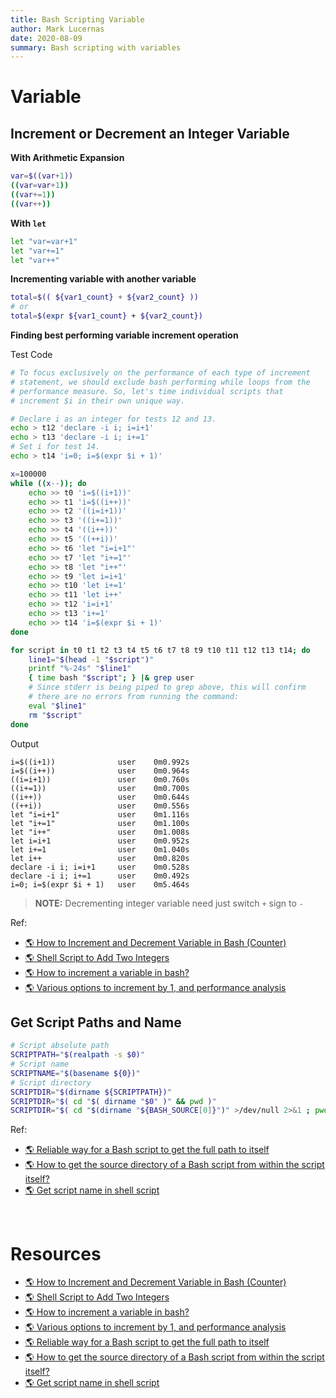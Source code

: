 ```yaml
---
title: Bash Scripting Variable
author: Mark Lucernas
date: 2020-08-09
summary: Bash scripting with variables
---
```



# Variable

## Increment or Decrement an Integer Variable

**With Arithmetic Expansion**

```bash
var=$((var+1))
((var=var+1))
((var+=1))
((var++))
```

**With `let`**

```bash
let "var=var+1"
let "var+=1"
let "var++"
```

**Incrementing variable with another variable**

```bash
total=$(( ${var1_count} + ${var2_count} ))
# or
total=$(expr ${var1_count} + ${var2_count})
```

**Finding best performing variable increment operation**

Test Code

```bash
# To focus exclusively on the performance of each type of increment
# statement, we should exclude bash performing while loops from the
# performance measure. So, let's time individual scripts that
# increment $i in their own unique way.

# Declare i as an integer for tests 12 and 13.
echo > t12 'declare -i i; i=i+1'
echo > t13 'declare -i i; i+=1'
# Set i for test 14.
echo > t14 'i=0; i=$(expr $i + 1)'

x=100000
while ((x--)); do
    echo >> t0 'i=$((i+1))'
    echo >> t1 'i=$((i++))'
    echo >> t2 '((i=i+1))'
    echo >> t3 '((i+=1))'
    echo >> t4 '((i++))'
    echo >> t5 '((++i))'
    echo >> t6 'let "i=i+1"'
    echo >> t7 'let "i+=1"'
    echo >> t8 'let "i++"'
    echo >> t9 'let i=i+1'
    echo >> t10 'let i+=1'
    echo >> t11 'let i++'
    echo >> t12 'i=i+1'
    echo >> t13 'i+=1'
    echo >> t14 'i=$(expr $i + 1)'
done

for script in t0 t1 t2 t3 t4 t5 t6 t7 t8 t9 t10 t11 t12 t13 t14; do
    line1="$(head -1 "$script")"
    printf "%-24s" "$line1"
    { time bash "$script"; } |& grep user
    # Since stderr is being piped to grep above, this will confirm
    # there are no errors from running the command:
    eval "$line1"
    rm "$script"
done
```

Output
```
i=$((i+1))              user    0m0.992s
i=$((i++))              user    0m0.964s
((i=i+1))               user    0m0.760s
((i+=1))                user    0m0.700s
((i++))                 user    0m0.644s
((++i))                 user    0m0.556s
let "i=i+1"             user    0m1.116s
let "i+=1"              user    0m1.100s
let "i++"               user    0m1.008s
let i=i+1               user    0m0.952s
let i+=1                user    0m1.040s
let i++                 user    0m0.820s
declare -i i; i=i+1     user    0m0.528s
declare -i i; i+=1      user    0m0.492s
i=0; i=$(expr $i + 1)   user    0m5.464s
```

> **NOTE:** Decrementing integer variable need just switch `+` sign to `-`

Ref:

- [🌎 How to Increment and Decrement Variable in Bash (Counter)](https://linuxize.com/post/bash-increment-decrement-variable/)
- [🌎 Shell Script to Add Two Integers](https://tecadmin.net/tutorial/bash/examples/add-to-numbers/)
- [🌎 How to increment a variable in bash?](https://askubuntu.com/questions/385528/how-to-increment-a-variable-in-bash)
- [🌎 Various options to increment by 1, and performance analysis](https://askubuntu.com/questions/385528/how-to-increment-a-variable-in-bash)


## Get Script Paths and Name

```bash
# Script absolute path
SCRIPTPATH="$(realpath -s $0)"
# Script name
SCRIPTNAME="$(basename ${0})"
# Script directory
SCRIPTDIR="$(dirname ${SCRIPTPATH})"
SCRIPTDIR="$( cd "$( dirname "$0" )" && pwd )"
SCRIPTDIR="$( cd "$(dirname "${BASH_SOURCE[0]}")" >/dev/null 2>&1 ; pwd -P )"
```

Ref:

- [🌎 Reliable way for a Bash script to get the full path to itself](https://stackoverflow.com/a/4774063/11850077)
- [🌎 How to get the source directory of a Bash script from within the script itself?](https://stackoverflow.com/a/246128/11850077)
- [🌎 Get script name in shell script](https://www.golinuxcloud.com/get-script-name-get-script-path-shell-script/)


<br>

# Resources

- [🌎 How to Increment and Decrement Variable in Bash (Counter)](https://linuxize.com/post/bash-increment-decrement-variable/)
- [🌎 Shell Script to Add Two Integers](https://tecadmin.net/tutorial/bash/examples/add-to-numbers/)
- [🌎 How to increment a variable in bash?](https://askubuntu.com/questions/385528/how-to-increment-a-variable-in-bash)
- [🌎 Various options to increment by 1, and performance analysis](https://askubuntu.com/questions/385528/how-to-increment-a-variable-in-bash)
- [🌎 Reliable way for a Bash script to get the full path to itself](https://stackoverflow.com/a/4774063/11850077)
- [🌎 How to get the source directory of a Bash script from within the script itself?](https://stackoverflow.com/a/246128/11850077)
- [🌎 Get script name in shell script](https://www.golinuxcloud.com/get-script-name-get-script-path-shell-script/)

